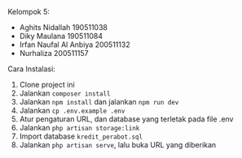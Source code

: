 Kelompok 5:
- Aghits Nidallah 190511038
- Diky Maulana 190511084
- Irfan Naufal Al Anbiya 200511132
- Nurhaliza 200511157

Cara Instalasi:
1. Clone project ini
2. Jalankan `composer install`
3. Jalankan `npm install` dan jalankan `npm run dev`
4. Jalankan `cp .env.example .env`
5. Atur pengaturan URL, dan database yang terletak pada file .env
6. Jalankan `php artisan storage:link`
7. Import database `kredit_perabot.sql`
8. Jalankan `php artisan serve`, lalu buka URL yang diberikan